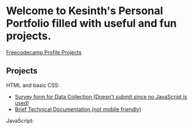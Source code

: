 <html>
  <head>
    <meta charset="UTF-8">
    <meta name="author" content="Kesinth Arul Leslie">
    <meta name="viewport" content="width=device-width,initial scale=1.0">
    <title>Personal Portfolio</title>
  </head>
  <body>
    <h1>Welcome to Kesinth's Personal Portfolio filled with useful and fun projects.</h1>
    <nav>
    <a href="https://www.freecodecamp.org/kesdude" target=_blank> Freecodecamp Profile </a>
    <a href="#projects"> Projects </a>
    </nav>
    <h2 id="projects">Projects</h2>
    <section class="project" id="html-and-css">HTML and basic CSS:
    <ul>
    <li><a href="https://codepen.io/John3-16/pen/ZEyvYPb" target=_blank> Survey form for Data Collection (Doesn't submit since no JavaScript is used) </a></li>
    <li><a href=https://codepen.io/John3-16/pen/RwgMbVQ?editors=1111 target=_blank>Brief Technical Documentation (not mobile friendly) </a> </li>
    </ul>
    </section>
    <section class="project" id="js">JavaScript:</section>
  </body>
</html>
